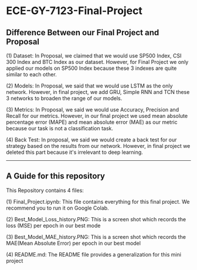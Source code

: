 # ECE-GY-7123-Final-Project
##  Difference Between our Final Project and Proposal

(1) Dataset: In Proposal, we claimed that we would use SP500 Index, CSI 300 Index and BTC Index as our dataset. However, for Final Project we only applied our models on SP500 Index because these 3 indexes are quite similar to each other.

(2) Models: In Proposal, we said that we would use LSTM as the only network. However, in final project, we add GRU, Simple RNN and TCN these 3 networks to broaden the range of our models.

(3) Metrics: In Proposal, we said we would use Accuracy, Precision and Recall for our metrics. However, in our final project we used mean absolute percentage error (MAPE) and mean absolute error (MAE) as our metric because our task is not a classification task.

(4) Back Test: In proposal, we said we would create a back test for our strategy based on the results from our network. However, in final project we deleted this part because it's irrelevant to deep learning.

--------------------------------------------------------------------

## A Guide for this repository

This Repository contains 4 files:

(1) Final_Project.ipynb: This file contains everything for this final project. We recommend you to run it on Google Colab.

(2) Best_Model_Loss_history.PNG: This is a screen shot which records the loss (MSE) per epoch in our best mode

(3) Best_Model_MAE_history.PNG: This is a screen shot which records the MAE(Mean Absolute Error) per epoch in our best model

(4) README.md: The README file provides a generalization for this mini project

